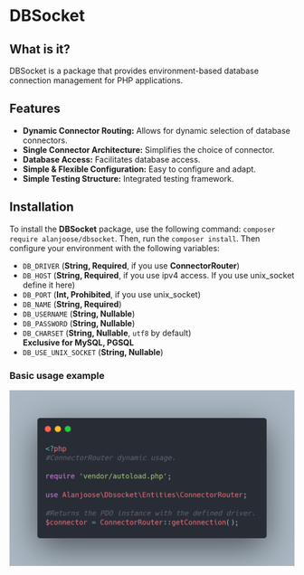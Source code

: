 # DBSocket

## What is it?

DBSocket is a package that provides environment-based database connection management for PHP applications.

## Features

- **Dynamic Connector Routing:** Allows for dynamic selection of database connectors.
- **Single Connector Architecture:** Simplifies the choice of connector.
- **Database Access:** Facilitates database access.
- **Simple & Flexible Configuration:** Easy to configure and adapt.
- **Simple Testing Structure:** Integrated testing framework.

## Installation

To install the **DBSocket** package, use the following command: <code>composer require alanjoose/dbsocket</code>.
Then, run the <code>composer install</code>. Then configure your environment with the following variables:

<ul>
    <li><code>DB_DRIVER</code> (<b>String, Required</b>, if you use <b>ConnectorRouter</b>)</li>
    <li><code>DB_HOST</code> (<b>String, Required</b>, if you use ipv4 access. If you use unix_socket define it here)</li>
    <li><code>DB_PORT</code> (<b>Int, Prohibited</b>, if you use unix_socket)</li>
    <li><code>DB_NAME</code> (<b>String, Required</b>)</li>
    <li><code>DB_USERNAME</code> (<b>String, Nullable</b>)</li>
    <li><code>DB_PASSWORD</code> (<b>String, Nullable</b>)</li>
    <li><code>DB_CHARSET</code> (<b>String, Nullable</b>, <code>utf8</code> by default)</li>
    <b>Exclusive for MySQL, PGSQL</b>
    <li><code>DB_USE_UNIX_SOCKET</code> (<b>String, Nullable</b>)</li>
</ul>

### Basic usage example

![Basic usage.](./docs/img/connectorrouter_dynamic_usage.png)